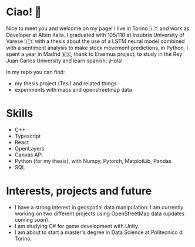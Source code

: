 # Ciao! 👋
Nice to meet you and welcome on my page!
I live in Torino 🇮🇹 and work as Developer at Alten Italia.
I graduated with 105/110 at Insubria University of Varese 🇮🇹 with a thesis about the use of a LSTM neural model combined with a sentiment analysis to make stock movement predictions, in Python.
I spent a year in Madrid 🇪🇸, thank to Erasmus project, to study in the Rey Juan Carlos University and learn spanish: ¡Hola!

In my repo you can find:
- my thesis project (Tesi) and related things
- experiments with maps and openstreetmap data

# Skills
- C++
- Typescript
- React
- OpenLayers
- Canvas API
- Python (for my thesis), with Numpy, Pytorch, MatplotLib, Pandas
- SQL

# Interests, projects and future
- I have a strong interest in geospatial data manipulation: I am currently working on two different projects using OpenStreetMap data (updates coming soon).
- I am studying C# for game development with Unity.
- I am about to start a master's degree in Data Science at Politecnico di Torino.
